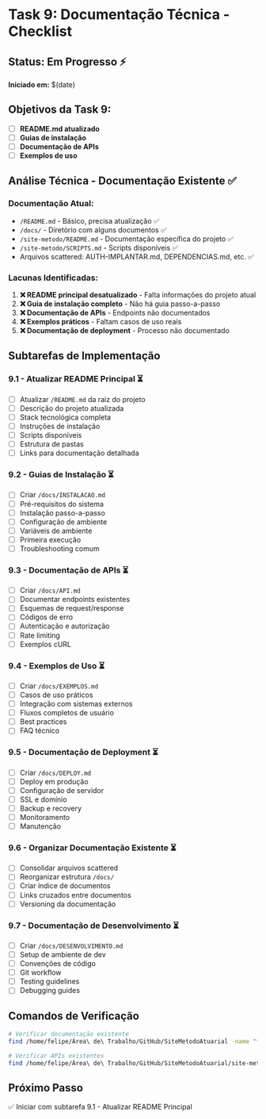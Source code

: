 # Task 9: Documentação Técnica - Checklist

## Status: Em Progresso ⚡
**Iniciado em:** $(date)

## Objetivos da Task 9:
- [ ] **README.md atualizado**
- [ ] **Guias de instalação**
- [ ] **Documentação de APIs**
- [ ] **Exemplos de uso**

## Análise Técnica - Documentação Existente ✅

### Documentação Atual:
- `/README.md` - Básico, precisa atualização ✅
- `/docs/` - Diretório com alguns documentos ✅
- `/site-metodo/README.md` - Documentação específica do projeto ✅
- `/site-metodo/SCRIPTS.md` - Scripts disponíveis ✅
- Arquivos scattered: AUTH-IMPLANTAR.md, DEPENDENCIAS.md, etc. ✅

### Lacunas Identificadas:
1. **❌ README principal desatualizado** - Falta informações do projeto atual
2. **❌ Guia de instalação completo** - Não há guia passo-a-passo
3. **❌ Documentação de APIs** - Endpoints não documentados
4. **❌ Exemplos práticos** - Faltam casos de uso reais
5. **❌ Documentação de deployment** - Processo não documentado

## Subtarefas de Implementação

### 9.1 - Atualizar README Principal ⏳
- [ ] Atualizar `/README.md` da raiz do projeto
- [ ] Descrição do projeto atualizada
- [ ] Stack tecnológica completa
- [ ] Instruções de instalação
- [ ] Scripts disponíveis
- [ ] Estrutura de pastas
- [ ] Links para documentação detalhada

### 9.2 - Guias de Instalação ⏳
- [ ] Criar `/docs/INSTALACAO.md`
- [ ] Pré-requisitos do sistema
- [ ] Instalação passo-a-passo
- [ ] Configuração de ambiente
- [ ] Variáveis de ambiente
- [ ] Primeira execução
- [ ] Troubleshooting comum

### 9.3 - Documentação de APIs ⏳
- [ ] Criar `/docs/API.md`
- [ ] Documentar endpoints existentes
- [ ] Esquemas de request/response
- [ ] Códigos de erro
- [ ] Autenticação e autorização
- [ ] Rate limiting
- [ ] Exemplos cURL

### 9.4 - Exemplos de Uso ⏳
- [ ] Criar `/docs/EXEMPLOS.md`
- [ ] Casos de uso práticos
- [ ] Integração com sistemas externos
- [ ] Fluxos completos de usuário
- [ ] Best practices
- [ ] FAQ técnico

### 9.5 - Documentação de Deployment ⏳
- [ ] Criar `/docs/DEPLOY.md`
- [ ] Deploy em produção
- [ ] Configuração de servidor
- [ ] SSL e domínio
- [ ] Backup e recovery
- [ ] Monitoramento
- [ ] Manutenção

### 9.6 - Organizar Documentação Existente ⏳
- [ ] Consolidar arquivos scattered
- [ ] Reorganizar estrutura `/docs/`
- [ ] Criar índice de documentos
- [ ] Links cruzados entre documentos
- [ ] Versioning da documentação

### 9.7 - Documentação de Desenvolvimento ⏳
- [ ] Criar `/docs/DESENVOLVIMENTO.md`
- [ ] Setup de ambiente de dev
- [ ] Convenções de código
- [ ] Git workflow
- [ ] Testing guidelines
- [ ] Debugging guides

## Comandos de Verificação
```bash
# Verificar documentação existente
find /home/felipe/Área\ de\ Trabalho/GitHub/SiteMetodoAtuarial -name "*.md" -type f

# Verificar APIs existentes
find /home/felipe/Área\ de\ Trabalho/GitHub/SiteMetodoAtuarial/site-metodo/src/app/api -name "*.ts" -type f
```

## Próximo Passo
✅ Iniciar com subtarefa 9.1 - Atualizar README Principal
